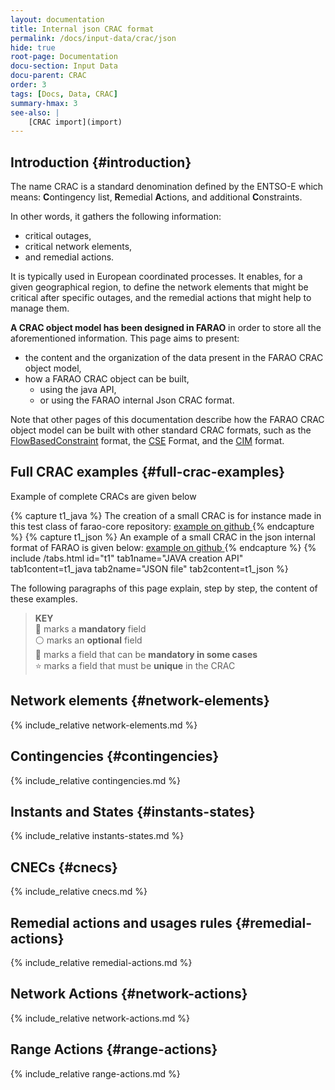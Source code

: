 ```yaml
---
layout: documentation
title: Internal json CRAC format
permalink: /docs/input-data/crac/json
hide: true
root-page: Documentation
docu-section: Input Data
docu-parent: CRAC
order: 3
tags: [Docs, Data, CRAC]
summary-hmax: 3
see-also: |
    [CRAC import](import)
---
```


## Introduction {#introduction}
The name CRAC is a standard denomination defined by the ENTSO-E which means: **C**ontingency list, **R**emedial 
**A**ctions, and additional **C**onstraints.

In other words, it gathers the following information:
- critical outages,
- critical network elements,
- and remedial actions.

It is typically used in European coordinated processes. It enables, for a given geographical region, to define the 
network elements that might be critical after specific outages, and the remedial actions that might help to manage them.  

**A CRAC object model has been designed in FARAO** in order to store all the aforementioned information. This page aims to present:
- the content and the organization of the data present in the FARAO CRAC object model,
- how a FARAO CRAC object can be built,
  - using the java API,
  - or using the FARAO internal Json CRAC format.

Note that other pages of this documentation describe how the FARAO CRAC object model can be built with other standard 
CRAC formats, such as the [FlowBasedConstraint](fbconstraint) format, the [CSE](cse) Format, and the [CIM](cim) format.

## Full CRAC examples {#full-crac-examples}
Example of complete CRACs are given below

{% capture t1_java %}
The creation of a small CRAC is for instance made in this test class of farao-core repository:
<a href="
https://github.com/farao-community/farao-core/blob/master/data/crac/crac-impl/src/test/java/com/farao_community/farao/data/crac_impl/utils/CommonCracCreation.java"> 
example on github
</a>
{% endcapture %}
{% capture t1_json %}
An example of a small CRAC in the json internal format of FARAO is given below:
<a href="
https://github.com/farao-community/farao-core/blob/master/ra-optimisation/search-tree-rao/src/test/resources/crac/small-crac-with-network-actions.json"> 
example on github
</a>
{% endcapture %}
{% include /tabs.html id="t1" tab1name="JAVA creation API" tab1content=t1_java tab2name="JSON file" tab2content=t1_json %}
  
The following paragraphs of this page explain, step by step, the content of these examples.

> **KEY**  
> 🔴 marks a **mandatory** field  
> ⚪ marks an **optional** field  
> 🔵 marks a field that can be **mandatory in some cases**  
> ⭐ marks a field that must be **unique** in the CRAC  

## Network elements {#network-elements}
{% include_relative network-elements.md %}  

## Contingencies {#contingencies}
{% include_relative contingencies.md %}  

## Instants and States {#instants-states}
{% include_relative instants-states.md %}  

## CNECs {#cnecs}
{% include_relative cnecs.md %}  

## Remedial actions and usages rules {#remedial-actions}
{% include_relative remedial-actions.md %}  

## Network Actions {#network-actions}
{% include_relative network-actions.md %}  

## Range Actions {#range-actions}
{% include_relative range-actions.md %}  
